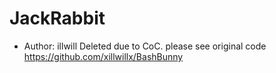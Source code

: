 # JackRabbit

* Author: illwill
 Deleted due to CoC. 
 please see original code 
 https://github.com/xillwillx/BashBunny
